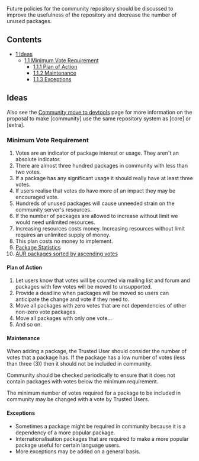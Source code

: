 Future policies for the community repository should be discussed to improve the usefulness of the repository and decrease the number of unused packages.

## Contents

*   [1 Ideas](#Ideas)
    *   [1.1 Minimum Vote Requirement](#Minimum_Vote_Requirement)
        *   [1.1.1 Plan of Action](#Plan_of_Action)
        *   [1.1.2 Maintenance](#Maintenance)
        *   [1.1.3 Exceptions](#Exceptions)

## Ideas

Also see the [Community move to devtools](/index.php/Community_move_to_devtools "Community move to devtools") page for more information on the proposal to make [community] use the same repository system as [core] or [extra].

### Minimum Vote Requirement

1.  Votes are an indicator of package interest or usage. They aren't an absolute indicator.
2.  There are almost three hundred packages in community with less than two votes.
3.  If a package has any significant usage it should really have at least three votes.
4.  If users realise that votes do have more of an impact they may be encouraged vote.
5.  Hundreds of unused packages will cause unneeded strain on the community server's resources.
6.  If the number of packages are allowed to increase without limit we would need unlimited resources.
7.  Increasing resources costs money. Increasing resources without limit requires an unlimited supply of money.
8.  This plan costs no money to implement.
9.  [Package Statistics](http://www.archlinux.de/?page=PackageStatistics)
10.  [AUR packages sorted by ascending votes](https://aur.archlinux.org/packages.php?L=3&SB=v&SO=a&PP=100)

#### Plan of Action

1.  Let users know that votes will be counted via mailing list and forum and packages with few votes will be moved to unsupported.
2.  Provide a deadline when packages will be moved so users can anticipate the change and vote if they need to.
3.  Move all packages with zero votes that are not dependencies of other non-zero vote packages.
4.  Move all packages with only one vote...
5.  And so on.

#### Maintenance

When adding a package, the Trusted User should consider the number of votes that a package has. If the package has a low number of votes (less than three (3)) then it should not be included in community.

Community should be checked periodically to ensure that it does not contain packages with votes below the minimum requirement.

The minimum number of votes required for a package to be included in community may be changed with a vote by Trusted Users.

#### Exceptions

*   Sometimes a package might be required in community because it is a dependency of a more popular package.
*   Internationalisation packages that are required to make a more popular package useful for certain language users.
*   More exceptions may be added on a general basis.